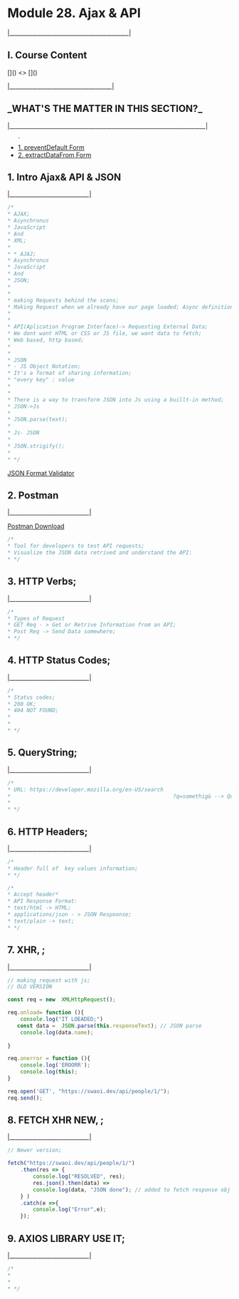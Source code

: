 <h1>Module 28. Ajax & API</h1>
<p>|__________________________________________|</p>

<h2>I. Course Content</h2>
[]()
<>
[]()
<p>|____________________________________|</p>


<h2>_WHAT'S THE MATTER IN THIS SECTION?_</h2>
<p>|_____________________________________________________________________|</p>


<p id="goUP"></p>
<ul>`
    <li><a href="#u1">1. preventDefault Form</a></li>
    <li><a href="#u2">2. extractDataFrom Form</a></li>
</ul>




<h2 id="u1">1. Intro Ajax& API & JSON</h2>
<p>|____________________________|</p>

```javascript
/*
* AJAX;
* Asynchronus
* JavaScript
* And
* XML;
* 
* * AJAJ;
* Asynchronus
* JavaScript
* And
* JSON;
* 
* 
* making Requests behind the scens;
* Making Request when we already have our page loaded; Async definition;
* 
* 
* API(Aplication Program Interface)-> Requesting External Data;
* We dont want HTML or CSS or JS file, we want data to fetch;
* Web based, http based;
*
* 
* JSON
* - JS Object Notation;
* It's a format of sharing information;
* "every key" : value
* 
* 
* There is a way to transform JSON into Js using a buillt-in method;
* JSON->Js
* 
* JSON.parse(text);
* 
* Js- JSON
* 
* JSON.strigify();
* 
* */


```

[JSON Format Validator](https://jsonformatter.curiousconcept.com/)



<h2 id="u2">2. Postman</h2>
<p>|____________________________|</p>

[Postman Download](https://www.postman.com/downloads/)

```javascript
/*
* Tool for developers to test API requests;
* Visualize the JSON data retrived and understand the API:
* */
```

<h2 id="u3">3. HTTP Verbs; </h2>
<p>|____________________________|</p>

```javascript
/*
* Types of Request
* GET Req - > Get or Retrive Information from an API;
* Post Req -> Send Data somewhere;
* */
```

<h2 id="u4">4. HTTP Status Codes; </h2>
<p>|____________________________|</p>

```javascript
/*
* Status codes;
* 200 OK;
* 404 NOT FOUND;
* 
* 
* */
```

<h2 id="u5">5. QueryString; </h2>
<p>|____________________________|</p>

```javascript
/*
* URL: https://developer.mozilla.org/en-US/search  
*                                                   ?q=somethig& --> Query String
* 
* */
```

<h2 id="u6">6. HTTP Headers; </h2>
<p>|____________________________|</p>

```javascript
/*
* Header full of  key values information;
* */

/*
* Accept header*
* API Response Format:
* text/html -> HTML;
* applications/json - > JSON Respoonse;
* text/plain -> text;
* */
```

<h2 id="u7">7. XHR, ; </h2>
<p>|____________________________|</p>


```javascript
// making request with js;
// OLD VERSION

const req = new  XMLHttpRequest();

req.onload= function (){
    console.log("IT LOEADED;")
   const data =  JSON.parse(this.responseText); // JSON parse 
    console.log(data.name);
    
}

req.onerror = function (){
    console.log('EROORR');
    console.log(this);
}

req.open('GET', "https://swaoi.dev/api/people/1/");
req.send();


```

<h2 id="u8">8. FETCH XHR NEW, ; </h2>
<p>|____________________________|</p>

```javascript
// Newer version;

fetch("https://swaoi.dev/api/people/1/")
    .then(res => {
        console.log("RESOLVED", res);
        res.json().then(data) =>
        console.log(data, "JSON done"); // added to fetch response obj
    } )
    .catch(e =>{
        console.log("Error",e);
    });
```

<h2 id="u9">9. AXIOS LIBRARY USE IT; </h2>
<p>|____________________________|</p>

```javascript
/*
* 
* 
* */
```

